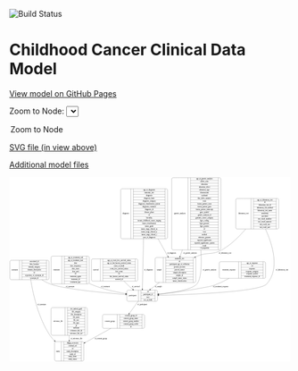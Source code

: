 <link rel='stylesheet' href="assets/style.css">
<link rel='stylesheet' href="https://unpkg.com/leaflet@1.5.1/dist/leaflet.css" integrity="sha512-xwE/Az9zrjBIphAcBb3F6JVqxf46+CDLwfLMHloNu6KEQCAWi6HcDUbeOfBIptF7tcCzusKFjFw2yuvEpDL9wQ==" crossorigin="">
<script type="text/javascript" src="https://code.jquery.com/jquery-3.2.1.min.js"></script>
<script type="text/javascript"  src="https://unpkg.com/leaflet@1.5.1/dist/leaflet.js"></script>
<script type="text/javascript" src="assets/actions.js"></script>

![Build Status](https://github.com/CBIIT/c3d-model/actions/workflows/model-test-and-deploy.yml/badge.svg)

# Childhood Cancer Clinical Data Model

[View model on GitHub Pages](https://cbiit.github.io/c3d-model/)


Zoom to Node: <select id="node_select">
  <option value="">Zoom to Node</option>
</select>
<div id="model"></div>

<p>
<a href="./model-desc/c3d-model.svg">SVG file (in view above)</a>
<p>
<a href="./model-desc">Additional model files</a>
<div id='graph' style='display:off;'>
<svg width="2333pt" height="1528pt"
 viewBox="0.00 0.00 2332.50 1528.00" xmlns="http://www.w3.org/2000/svg" xmlns:xlink="http://www.w3.org/1999/xlink">
<g id="graph0" class="graph" transform="scale(1 1) rotate(0) translate(4 1524)">
<title>Perl</title>
<polygon fill="#ffffff" stroke="transparent" points="-4,4 -4,-1524 2328.5,-1524 2328.5,4 -4,4"/>
<!-- consent_group -->
<g id="node1" class="node">
<title>consent_group</title>
<path fill="none" stroke="#000000" d="M781,-271C781,-271 1106,-271 1106,-271 1112,-271 1118,-277 1118,-283 1118,-283 1118,-374 1118,-374 1118,-380 1112,-386 1106,-386 1106,-386 781,-386 781,-386 775,-386 769,-380 769,-374 769,-374 769,-283 769,-283 769,-277 775,-271 781,-271"/>
<text text-anchor="middle" x="830" y="-324.8" font-family="Times,serif" font-size="14.00" fill="#000000">consent_group</text>
<polyline fill="none" stroke="#000000" points="891,-271 891,-386 "/>
<text text-anchor="middle" x="901.5" y="-324.8" font-family="Times,serif" font-size="14.00" fill="#000000"> </text>
<polyline fill="none" stroke="#000000" points="912,-271 912,-386 "/>
<text text-anchor="middle" x="1004.5" y="-370.8" font-family="Times,serif" font-size="14.00" fill="#000000">consent_group_id</text>
<polyline fill="none" stroke="#000000" points="912,-363 1097,-363 "/>
<text text-anchor="middle" x="1004.5" y="-347.8" font-family="Times,serif" font-size="14.00" fill="#000000">consent_group_name</text>
<polyline fill="none" stroke="#000000" points="912,-340 1097,-340 "/>
<text text-anchor="middle" x="1004.5" y="-324.8" font-family="Times,serif" font-size="14.00" fill="#000000">consent_group_number</text>
<polyline fill="none" stroke="#000000" points="912,-317 1097,-317 "/>
<text text-anchor="middle" x="1004.5" y="-301.8" font-family="Times,serif" font-size="14.00" fill="#000000">consent_group_suffix</text>
<polyline fill="none" stroke="#000000" points="912,-294 1097,-294 "/>
<text text-anchor="middle" x="1004.5" y="-278.8" font-family="Times,serif" font-size="14.00" fill="#000000">id</text>
<polyline fill="none" stroke="#000000" points="1097,-271 1097,-386 "/>
<text text-anchor="middle" x="1107.5" y="-324.8" font-family="Times,serif" font-size="14.00" fill="#000000"> </text>
</g>
<!-- study -->
<g id="node9" class="node">
<title>study</title>
<path fill="none" stroke="#000000" d="M383,-.5C383,-.5 602,-.5 602,-.5 608,-.5 614,-6.5 614,-12.5 614,-12.5 614,-149.5 614,-149.5 614,-155.5 608,-161.5 602,-161.5 602,-161.5 383,-161.5 383,-161.5 377,-161.5 371,-155.5 371,-149.5 371,-149.5 371,-12.5 371,-12.5 371,-6.5 377,-.5 383,-.5"/>
<text text-anchor="middle" x="399" y="-77.3" font-family="Times,serif" font-size="14.00" fill="#000000">study</text>
<polyline fill="none" stroke="#000000" points="427,-.5 427,-161.5 "/>
<text text-anchor="middle" x="437.5" y="-77.3" font-family="Times,serif" font-size="14.00" fill="#000000"> </text>
<polyline fill="none" stroke="#000000" points="448,-.5 448,-161.5 "/>
<text text-anchor="middle" x="520.5" y="-146.3" font-family="Times,serif" font-size="14.00" fill="#000000">dbgap_accession</text>
<polyline fill="none" stroke="#000000" points="448,-138.5 593,-138.5 "/>
<text text-anchor="middle" x="520.5" y="-123.3" font-family="Times,serif" font-size="14.00" fill="#000000">external_url</text>
<polyline fill="none" stroke="#000000" points="448,-115.5 593,-115.5 "/>
<text text-anchor="middle" x="520.5" y="-100.3" font-family="Times,serif" font-size="14.00" fill="#000000">id</text>
<polyline fill="none" stroke="#000000" points="448,-92.5 593,-92.5 "/>
<text text-anchor="middle" x="520.5" y="-77.3" font-family="Times,serif" font-size="14.00" fill="#000000">study_description</text>
<polyline fill="none" stroke="#000000" points="448,-69.5 593,-69.5 "/>
<text text-anchor="middle" x="520.5" y="-54.3" font-family="Times,serif" font-size="14.00" fill="#000000">study_id</text>
<polyline fill="none" stroke="#000000" points="448,-46.5 593,-46.5 "/>
<text text-anchor="middle" x="520.5" y="-31.3" font-family="Times,serif" font-size="14.00" fill="#000000">study_name</text>
<polyline fill="none" stroke="#000000" points="448,-23.5 593,-23.5 "/>
<text text-anchor="middle" x="520.5" y="-8.3" font-family="Times,serif" font-size="14.00" fill="#000000">study_status</text>
<polyline fill="none" stroke="#000000" points="593,-.5 593,-161.5 "/>
<text text-anchor="middle" x="603.5" y="-77.3" font-family="Times,serif" font-size="14.00" fill="#000000"> </text>
</g>
<!-- consent_group&#45;&gt;study -->
<g id="edge6" class="edge">
<title>consent_group&#45;&gt;study</title>
<path fill="none" stroke="#000000" d="M838.614,-270.9406C774.4788,-235.7445 691.899,-190.4263 623.4881,-152.8837"/>
<polygon fill="#000000" stroke="#000000" points="624.8128,-149.6183 614.3622,-147.8756 621.445,-155.755 624.8128,-149.6183"/>
<text text-anchor="middle" x="755" y="-183.8" font-family="Times,serif" font-size="14.00" fill="#000000">of_consent_group</text>
</g>
<!-- reference_file -->
<g id="node2" class="node">
<title>reference_file</title>
<path fill="none" stroke="#000000" d="M354,-213.5C354,-213.5 631,-213.5 631,-213.5 637,-213.5 643,-219.5 643,-225.5 643,-225.5 643,-431.5 643,-431.5 643,-437.5 637,-443.5 631,-443.5 631,-443.5 354,-443.5 354,-443.5 348,-443.5 342,-437.5 342,-431.5 342,-431.5 342,-225.5 342,-225.5 342,-219.5 348,-213.5 354,-213.5"/>
<text text-anchor="middle" x="400" y="-324.8" font-family="Times,serif" font-size="14.00" fill="#000000">reference_file</text>
<polyline fill="none" stroke="#000000" points="458,-213.5 458,-443.5 "/>
<text text-anchor="middle" x="468.5" y="-324.8" font-family="Times,serif" font-size="14.00" fill="#000000"> </text>
<polyline fill="none" stroke="#000000" points="479,-213.5 479,-443.5 "/>
<text text-anchor="middle" x="550.5" y="-428.3" font-family="Times,serif" font-size="14.00" fill="#000000">dcf_indexd_guid</text>
<polyline fill="none" stroke="#000000" points="479,-420.5 622,-420.5 "/>
<text text-anchor="middle" x="550.5" y="-405.3" font-family="Times,serif" font-size="14.00" fill="#000000">file_category</text>
<polyline fill="none" stroke="#000000" points="479,-397.5 622,-397.5 "/>
<text text-anchor="middle" x="550.5" y="-382.3" font-family="Times,serif" font-size="14.00" fill="#000000">file_description</text>
<polyline fill="none" stroke="#000000" points="479,-374.5 622,-374.5 "/>
<text text-anchor="middle" x="550.5" y="-359.3" font-family="Times,serif" font-size="14.00" fill="#000000">file_name</text>
<polyline fill="none" stroke="#000000" points="479,-351.5 622,-351.5 "/>
<text text-anchor="middle" x="550.5" y="-336.3" font-family="Times,serif" font-size="14.00" fill="#000000">file_size</text>
<polyline fill="none" stroke="#000000" points="479,-328.5 622,-328.5 "/>
<text text-anchor="middle" x="550.5" y="-313.3" font-family="Times,serif" font-size="14.00" fill="#000000">file_type</text>
<polyline fill="none" stroke="#000000" points="479,-305.5 622,-305.5 "/>
<text text-anchor="middle" x="550.5" y="-290.3" font-family="Times,serif" font-size="14.00" fill="#000000">id</text>
<polyline fill="none" stroke="#000000" points="479,-282.5 622,-282.5 "/>
<text text-anchor="middle" x="550.5" y="-267.3" font-family="Times,serif" font-size="14.00" fill="#000000">md5sum</text>
<polyline fill="none" stroke="#000000" points="479,-259.5 622,-259.5 "/>
<text text-anchor="middle" x="550.5" y="-244.3" font-family="Times,serif" font-size="14.00" fill="#000000">reference_file_id</text>
<polyline fill="none" stroke="#000000" points="479,-236.5 622,-236.5 "/>
<text text-anchor="middle" x="550.5" y="-221.3" font-family="Times,serif" font-size="14.00" fill="#000000">reference_file_url</text>
<polyline fill="none" stroke="#000000" points="622,-213.5 622,-443.5 "/>
<text text-anchor="middle" x="632.5" y="-324.8" font-family="Times,serif" font-size="14.00" fill="#000000"> </text>
</g>
<!-- reference_file&#45;&gt;study -->
<g id="edge2" class="edge">
<title>reference_file&#45;&gt;study</title>
<path fill="none" stroke="#000000" d="M492.5,-213.4448C492.5,-199.4621 492.5,-185.3307 492.5,-171.7693"/>
<polygon fill="#000000" stroke="#000000" points="496.0001,-171.5218 492.5,-161.5218 489.0001,-171.5219 496.0001,-171.5218"/>
<text text-anchor="middle" x="553" y="-183.8" font-family="Times,serif" font-size="14.00" fill="#000000">of_reference_file</text>
</g>
<!-- synonym -->
<g id="node3" class="node">
<title>synonym</title>
<path fill="none" stroke="#000000" d="M12,-674C12,-674 313,-674 313,-674 319,-674 325,-680 325,-686 325,-686 325,-823 325,-823 325,-829 319,-835 313,-835 313,-835 12,-835 12,-835 6,-835 0,-829 0,-823 0,-823 0,-686 0,-686 0,-680 6,-674 12,-674"/>
<text text-anchor="middle" x="40" y="-750.8" font-family="Times,serif" font-size="14.00" fill="#000000">synonym</text>
<polyline fill="none" stroke="#000000" points="80,-674 80,-835 "/>
<text text-anchor="middle" x="90.5" y="-750.8" font-family="Times,serif" font-size="14.00" fill="#000000"> </text>
<polyline fill="none" stroke="#000000" points="101,-674 101,-835 "/>
<text text-anchor="middle" x="202.5" y="-819.8" font-family="Times,serif" font-size="14.00" fill="#000000">associated_id</text>
<polyline fill="none" stroke="#000000" points="101,-812 304,-812 "/>
<text text-anchor="middle" x="202.5" y="-796.8" font-family="Times,serif" font-size="14.00" fill="#000000">data_location</text>
<polyline fill="none" stroke="#000000" points="101,-789 304,-789 "/>
<text text-anchor="middle" x="202.5" y="-773.8" font-family="Times,serif" font-size="14.00" fill="#000000">domain_category</text>
<polyline fill="none" stroke="#000000" points="101,-766 304,-766 "/>
<text text-anchor="middle" x="202.5" y="-750.8" font-family="Times,serif" font-size="14.00" fill="#000000">domain_description</text>
<polyline fill="none" stroke="#000000" points="101,-743 304,-743 "/>
<text text-anchor="middle" x="202.5" y="-727.8" font-family="Times,serif" font-size="14.00" fill="#000000">id</text>
<polyline fill="none" stroke="#000000" points="101,-720 304,-720 "/>
<text text-anchor="middle" x="202.5" y="-704.8" font-family="Times,serif" font-size="14.00" fill="#000000">repository_of_synonym_id</text>
<polyline fill="none" stroke="#000000" points="101,-697 304,-697 "/>
<text text-anchor="middle" x="202.5" y="-681.8" font-family="Times,serif" font-size="14.00" fill="#000000">synonym_id</text>
<polyline fill="none" stroke="#000000" points="304,-674 304,-835 "/>
<text text-anchor="middle" x="314.5" y="-750.8" font-family="Times,serif" font-size="14.00" fill="#000000"> </text>
</g>
<!-- participant -->
<g id="node6" class="node">
<title>participant</title>
<path fill="none" stroke="#000000" d="M983,-495.5C983,-495.5 1214,-495.5 1214,-495.5 1220,-495.5 1226,-501.5 1226,-507.5 1226,-507.5 1226,-575.5 1226,-575.5 1226,-581.5 1220,-587.5 1214,-587.5 1214,-587.5 983,-587.5 983,-587.5 977,-587.5 971,-581.5 971,-575.5 971,-575.5 971,-507.5 971,-507.5 971,-501.5 977,-495.5 983,-495.5"/>
<text text-anchor="middle" x="1019" y="-537.8" font-family="Times,serif" font-size="14.00" fill="#000000">participant</text>
<polyline fill="none" stroke="#000000" points="1067,-495.5 1067,-587.5 "/>
<text text-anchor="middle" x="1077.5" y="-537.8" font-family="Times,serif" font-size="14.00" fill="#000000"> </text>
<polyline fill="none" stroke="#000000" points="1088,-495.5 1088,-587.5 "/>
<text text-anchor="middle" x="1146.5" y="-572.3" font-family="Times,serif" font-size="14.00" fill="#000000">id</text>
<polyline fill="none" stroke="#000000" points="1088,-564.5 1205,-564.5 "/>
<text text-anchor="middle" x="1146.5" y="-549.3" font-family="Times,serif" font-size="14.00" fill="#000000">participant_id</text>
<polyline fill="none" stroke="#000000" points="1088,-541.5 1205,-541.5 "/>
<text text-anchor="middle" x="1146.5" y="-526.3" font-family="Times,serif" font-size="14.00" fill="#000000">race</text>
<polyline fill="none" stroke="#000000" points="1088,-518.5 1205,-518.5 "/>
<text text-anchor="middle" x="1146.5" y="-503.3" font-family="Times,serif" font-size="14.00" fill="#000000">sex_at_birth</text>
<polyline fill="none" stroke="#000000" points="1205,-495.5 1205,-587.5 "/>
<text text-anchor="middle" x="1215.5" y="-537.8" font-family="Times,serif" font-size="14.00" fill="#000000"> </text>
</g>
<!-- synonym&#45;&gt;participant -->
<g id="edge7" class="edge">
<title>synonym&#45;&gt;participant</title>
<path fill="none" stroke="#000000" d="M265.4368,-673.8967C286.9497,-660.3064 310.2013,-647.7806 333.5,-639 445.1975,-596.9045 772.4296,-566.1485 960.758,-551.3579"/>
<polygon fill="#000000" stroke="#000000" points="961.0344,-554.847 970.7316,-550.5793 960.4895,-547.8683 961.0344,-554.847"/>
<text text-anchor="middle" x="500" y="-609.8" font-family="Times,serif" font-size="14.00" fill="#000000">of_synonym</text>
</g>
<!-- synonym&#45;&gt;study -->
<g id="edge8" class="edge">
<title>synonym&#45;&gt;study</title>
<path fill="none" stroke="#000000" d="M173.0961,-673.901C190.8653,-562.2977 234.8161,-358.0771 332.5,-213 343.1189,-197.2292 356.1631,-182.349 370.1808,-168.6628"/>
<polygon fill="#000000" stroke="#000000" points="372.7566,-171.0433 377.5921,-161.6162 367.9332,-165.9702 372.7566,-171.0433"/>
<text text-anchor="middle" x="263" y="-465.8" font-family="Times,serif" font-size="14.00" fill="#000000">of_synonym</text>
</g>
<!-- sample -->
<g id="node4" class="node">
<title>sample</title>
<path fill="none" stroke="#000000" d="M1217.5,-651C1217.5,-651 1531.5,-651 1531.5,-651 1537.5,-651 1543.5,-657 1543.5,-663 1543.5,-663 1543.5,-846 1543.5,-846 1543.5,-852 1537.5,-858 1531.5,-858 1531.5,-858 1217.5,-858 1217.5,-858 1211.5,-858 1205.5,-852 1205.5,-846 1205.5,-846 1205.5,-663 1205.5,-663 1205.5,-657 1211.5,-651 1217.5,-651"/>
<text text-anchor="middle" x="1239.5" y="-750.8" font-family="Times,serif" font-size="14.00" fill="#000000">sample</text>
<polyline fill="none" stroke="#000000" points="1273.5,-651 1273.5,-858 "/>
<text text-anchor="middle" x="1284" y="-750.8" font-family="Times,serif" font-size="14.00" fill="#000000"> </text>
<polyline fill="none" stroke="#000000" points="1294.5,-651 1294.5,-858 "/>
<text text-anchor="middle" x="1408.5" y="-842.8" font-family="Times,serif" font-size="14.00" fill="#000000">anatomic_site</text>
<polyline fill="none" stroke="#000000" points="1294.5,-835 1522.5,-835 "/>
<text text-anchor="middle" x="1408.5" y="-819.8" font-family="Times,serif" font-size="14.00" fill="#000000">id</text>
<polyline fill="none" stroke="#000000" points="1294.5,-812 1522.5,-812 "/>
<text text-anchor="middle" x="1408.5" y="-796.8" font-family="Times,serif" font-size="14.00" fill="#000000">participant_age_at_collection</text>
<polyline fill="none" stroke="#000000" points="1294.5,-789 1522.5,-789 "/>
<text text-anchor="middle" x="1408.5" y="-773.8" font-family="Times,serif" font-size="14.00" fill="#000000">percent_necrosis</text>
<polyline fill="none" stroke="#000000" points="1294.5,-766 1522.5,-766 "/>
<text text-anchor="middle" x="1408.5" y="-750.8" font-family="Times,serif" font-size="14.00" fill="#000000">percent_tumor</text>
<polyline fill="none" stroke="#000000" points="1294.5,-743 1522.5,-743 "/>
<text text-anchor="middle" x="1408.5" y="-727.8" font-family="Times,serif" font-size="14.00" fill="#000000">sample_description</text>
<polyline fill="none" stroke="#000000" points="1294.5,-720 1522.5,-720 "/>
<text text-anchor="middle" x="1408.5" y="-704.8" font-family="Times,serif" font-size="14.00" fill="#000000">sample_id</text>
<polyline fill="none" stroke="#000000" points="1294.5,-697 1522.5,-697 "/>
<text text-anchor="middle" x="1408.5" y="-681.8" font-family="Times,serif" font-size="14.00" fill="#000000">sample_tumor_status</text>
<polyline fill="none" stroke="#000000" points="1294.5,-674 1522.5,-674 "/>
<text text-anchor="middle" x="1408.5" y="-658.8" font-family="Times,serif" font-size="14.00" fill="#000000">tumor_classification</text>
<polyline fill="none" stroke="#000000" points="1522.5,-651 1522.5,-858 "/>
<text text-anchor="middle" x="1533" y="-750.8" font-family="Times,serif" font-size="14.00" fill="#000000"> </text>
</g>
<!-- sample&#45;&gt;participant -->
<g id="edge15" class="edge">
<title>sample&#45;&gt;participant</title>
<path fill="none" stroke="#000000" d="M1240.1383,-650.8078C1214.4978,-631.02 1188.6897,-611.1029 1166.2579,-593.7914"/>
<polygon fill="#000000" stroke="#000000" points="1168.2079,-590.8752 1158.1529,-587.5365 1163.9312,-596.4169 1168.2079,-590.8752"/>
<text text-anchor="middle" x="1233" y="-609.8" font-family="Times,serif" font-size="14.00" fill="#000000">of_sample</text>
</g>
<!-- treatment -->
<g id="node5" class="node">
<title>treatment</title>
<path fill="none" stroke="#000000" d="M354.5,-639.5C354.5,-639.5 646.5,-639.5 646.5,-639.5 652.5,-639.5 658.5,-645.5 658.5,-651.5 658.5,-651.5 658.5,-857.5 658.5,-857.5 658.5,-863.5 652.5,-869.5 646.5,-869.5 646.5,-869.5 354.5,-869.5 354.5,-869.5 348.5,-869.5 342.5,-863.5 342.5,-857.5 342.5,-857.5 342.5,-651.5 342.5,-651.5 342.5,-645.5 348.5,-639.5 354.5,-639.5"/>
<text text-anchor="middle" x="387" y="-750.8" font-family="Times,serif" font-size="14.00" fill="#000000">treatment</text>
<polyline fill="none" stroke="#000000" points="431.5,-639.5 431.5,-869.5 "/>
<text text-anchor="middle" x="442" y="-750.8" font-family="Times,serif" font-size="14.00" fill="#000000"> </text>
<polyline fill="none" stroke="#000000" points="452.5,-639.5 452.5,-869.5 "/>
<text text-anchor="middle" x="545" y="-854.3" font-family="Times,serif" font-size="14.00" fill="#000000">age_at_treatment_end</text>
<polyline fill="none" stroke="#000000" points="452.5,-846.5 637.5,-846.5 "/>
<text text-anchor="middle" x="545" y="-831.3" font-family="Times,serif" font-size="14.00" fill="#000000">age_at_treatment_start</text>
<polyline fill="none" stroke="#000000" points="452.5,-823.5 637.5,-823.5 "/>
<text text-anchor="middle" x="545" y="-808.3" font-family="Times,serif" font-size="14.00" fill="#000000">dose</text>
<polyline fill="none" stroke="#000000" points="452.5,-800.5 637.5,-800.5 "/>
<text text-anchor="middle" x="545" y="-785.3" font-family="Times,serif" font-size="14.00" fill="#000000">dose_frequency</text>
<polyline fill="none" stroke="#000000" points="452.5,-777.5 637.5,-777.5 "/>
<text text-anchor="middle" x="545" y="-762.3" font-family="Times,serif" font-size="14.00" fill="#000000">dose_route</text>
<polyline fill="none" stroke="#000000" points="452.5,-754.5 637.5,-754.5 "/>
<text text-anchor="middle" x="545" y="-739.3" font-family="Times,serif" font-size="14.00" fill="#000000">dose_unit</text>
<polyline fill="none" stroke="#000000" points="452.5,-731.5 637.5,-731.5 "/>
<text text-anchor="middle" x="545" y="-716.3" font-family="Times,serif" font-size="14.00" fill="#000000">id</text>
<polyline fill="none" stroke="#000000" points="452.5,-708.5 637.5,-708.5 "/>
<text text-anchor="middle" x="545" y="-693.3" font-family="Times,serif" font-size="14.00" fill="#000000">treatment_agent</text>
<polyline fill="none" stroke="#000000" points="452.5,-685.5 637.5,-685.5 "/>
<text text-anchor="middle" x="545" y="-670.3" font-family="Times,serif" font-size="14.00" fill="#000000">treatment_id</text>
<polyline fill="none" stroke="#000000" points="452.5,-662.5 637.5,-662.5 "/>
<text text-anchor="middle" x="545" y="-647.3" font-family="Times,serif" font-size="14.00" fill="#000000">treatment_type</text>
<polyline fill="none" stroke="#000000" points="637.5,-639.5 637.5,-869.5 "/>
<text text-anchor="middle" x="648" y="-750.8" font-family="Times,serif" font-size="14.00" fill="#000000"> </text>
</g>
<!-- treatment&#45;&gt;participant -->
<g id="edge10" class="edge">
<title>treatment&#45;&gt;participant</title>
<path fill="none" stroke="#000000" d="M658.7825,-642.9808C661.688,-641.6043 664.5951,-640.2756 667.5,-639 761.1762,-597.8642 874.2169,-573.1276 961.025,-558.8676"/>
<polygon fill="#000000" stroke="#000000" points="961.6285,-562.3155 970.9421,-557.2652 960.5119,-555.4052 961.6285,-562.3155"/>
<text text-anchor="middle" x="793.5" y="-609.8" font-family="Times,serif" font-size="14.00" fill="#000000">of_treatment</text>
</g>
<!-- participant&#45;&gt;consent_group -->
<g id="edge3" class="edge">
<title>participant&#45;&gt;consent_group</title>
<path fill="none" stroke="#000000" d="M1064.8673,-495.2822C1043.3622,-465.73 1015.1377,-426.9441 991.3193,-394.213"/>
<polygon fill="#000000" stroke="#000000" points="994.0795,-392.0576 985.3654,-386.0312 988.4194,-396.1764 994.0795,-392.0576"/>
<text text-anchor="middle" x="1099" y="-465.8" font-family="Times,serif" font-size="14.00" fill="#000000">of_participant</text>
</g>
<!-- survival -->
<g id="node7" class="node">
<title>survival</title>
<path fill="none" stroke="#000000" d="M689,-662.5C689,-662.5 1050,-662.5 1050,-662.5 1056,-662.5 1062,-668.5 1062,-674.5 1062,-674.5 1062,-834.5 1062,-834.5 1062,-840.5 1056,-846.5 1050,-846.5 1050,-846.5 689,-846.5 689,-846.5 683,-846.5 677,-840.5 677,-834.5 677,-834.5 677,-674.5 677,-674.5 677,-668.5 683,-662.5 689,-662.5"/>
<text text-anchor="middle" x="714" y="-750.8" font-family="Times,serif" font-size="14.00" fill="#000000">survival</text>
<polyline fill="none" stroke="#000000" points="751,-662.5 751,-846.5 "/>
<text text-anchor="middle" x="761.5" y="-750.8" font-family="Times,serif" font-size="14.00" fill="#000000"> </text>
<polyline fill="none" stroke="#000000" points="772,-662.5 772,-846.5 "/>
<text text-anchor="middle" x="906.5" y="-831.3" font-family="Times,serif" font-size="14.00" fill="#000000">age_at_event_free_survival_status</text>
<polyline fill="none" stroke="#000000" points="772,-823.5 1041,-823.5 "/>
<text text-anchor="middle" x="906.5" y="-808.3" font-family="Times,serif" font-size="14.00" fill="#000000">age_at_last_known_survival_status</text>
<polyline fill="none" stroke="#000000" points="772,-800.5 1041,-800.5 "/>
<text text-anchor="middle" x="906.5" y="-785.3" font-family="Times,serif" font-size="14.00" fill="#000000">cause_of_death</text>
<polyline fill="none" stroke="#000000" points="772,-777.5 1041,-777.5 "/>
<text text-anchor="middle" x="906.5" y="-762.3" font-family="Times,serif" font-size="14.00" fill="#000000">event_free_survival_status</text>
<polyline fill="none" stroke="#000000" points="772,-754.5 1041,-754.5 "/>
<text text-anchor="middle" x="906.5" y="-739.3" font-family="Times,serif" font-size="14.00" fill="#000000">first_event</text>
<polyline fill="none" stroke="#000000" points="772,-731.5 1041,-731.5 "/>
<text text-anchor="middle" x="906.5" y="-716.3" font-family="Times,serif" font-size="14.00" fill="#000000">id</text>
<polyline fill="none" stroke="#000000" points="772,-708.5 1041,-708.5 "/>
<text text-anchor="middle" x="906.5" y="-693.3" font-family="Times,serif" font-size="14.00" fill="#000000">last_known_survival_status</text>
<polyline fill="none" stroke="#000000" points="772,-685.5 1041,-685.5 "/>
<text text-anchor="middle" x="906.5" y="-670.3" font-family="Times,serif" font-size="14.00" fill="#000000">survival_id</text>
<polyline fill="none" stroke="#000000" points="1041,-662.5 1041,-846.5 "/>
<text text-anchor="middle" x="1051.5" y="-750.8" font-family="Times,serif" font-size="14.00" fill="#000000"> </text>
</g>
<!-- survival&#45;&gt;participant -->
<g id="edge9" class="edge">
<title>survival&#45;&gt;participant</title>
<path fill="none" stroke="#000000" d="M948.0674,-662.2431C966.1651,-642.8681 985.8825,-623.1313 1005.5,-606 1010.162,-601.9288 1015.0848,-597.883 1020.1336,-593.9179"/>
<polygon fill="#000000" stroke="#000000" points="1022.3517,-596.6276 1028.1518,-587.7614 1018.0886,-591.0754 1022.3517,-596.6276"/>
<text text-anchor="middle" x="1045" y="-609.8" font-family="Times,serif" font-size="14.00" fill="#000000">of_survival</text>
</g>
<!-- laboratory_test -->
<g id="node8" class="node">
<title>laboratory_test</title>
<path fill="none" stroke="#000000" d="M1887.5,-1094C1887.5,-1094 2219.5,-1094 2219.5,-1094 2225.5,-1094 2231.5,-1100 2231.5,-1106 2231.5,-1106 2231.5,-1335 2231.5,-1335 2231.5,-1341 2225.5,-1347 2219.5,-1347 2219.5,-1347 1887.5,-1347 1887.5,-1347 1881.5,-1347 1875.5,-1341 1875.5,-1335 1875.5,-1335 1875.5,-1106 1875.5,-1106 1875.5,-1100 1881.5,-1094 1887.5,-1094"/>
<text text-anchor="middle" x="1938.5" y="-1216.8" font-family="Times,serif" font-size="14.00" fill="#000000">laboratory_test</text>
<polyline fill="none" stroke="#000000" points="2001.5,-1094 2001.5,-1347 "/>
<text text-anchor="middle" x="2012" y="-1216.8" font-family="Times,serif" font-size="14.00" fill="#000000"> </text>
<polyline fill="none" stroke="#000000" points="2022.5,-1094 2022.5,-1347 "/>
<text text-anchor="middle" x="2116.5" y="-1331.8" font-family="Times,serif" font-size="14.00" fill="#000000">age_at_laboratory_test</text>
<polyline fill="none" stroke="#000000" points="2022.5,-1324 2210.5,-1324 "/>
<text text-anchor="middle" x="2116.5" y="-1308.8" font-family="Times,serif" font-size="14.00" fill="#000000">id</text>
<polyline fill="none" stroke="#000000" points="2022.5,-1301 2210.5,-1301 "/>
<text text-anchor="middle" x="2116.5" y="-1285.8" font-family="Times,serif" font-size="14.00" fill="#000000">laboratory_test_id</text>
<polyline fill="none" stroke="#000000" points="2022.5,-1278 2210.5,-1278 "/>
<text text-anchor="middle" x="2116.5" y="-1262.8" font-family="Times,serif" font-size="14.00" fill="#000000">laboratory_test_method</text>
<polyline fill="none" stroke="#000000" points="2022.5,-1255 2210.5,-1255 "/>
<text text-anchor="middle" x="2116.5" y="-1239.8" font-family="Times,serif" font-size="14.00" fill="#000000">laboratory_test_name</text>
<polyline fill="none" stroke="#000000" points="2022.5,-1232 2210.5,-1232 "/>
<text text-anchor="middle" x="2116.5" y="-1216.8" font-family="Times,serif" font-size="14.00" fill="#000000">sensitivity</text>
<polyline fill="none" stroke="#000000" points="2022.5,-1209 2210.5,-1209 "/>
<text text-anchor="middle" x="2116.5" y="-1193.8" font-family="Times,serif" font-size="14.00" fill="#000000">specimen</text>
<polyline fill="none" stroke="#000000" points="2022.5,-1186 2210.5,-1186 "/>
<text text-anchor="middle" x="2116.5" y="-1170.8" font-family="Times,serif" font-size="14.00" fill="#000000">test_result_modifier</text>
<polyline fill="none" stroke="#000000" points="2022.5,-1163 2210.5,-1163 "/>
<text text-anchor="middle" x="2116.5" y="-1147.8" font-family="Times,serif" font-size="14.00" fill="#000000">test_result_numeric</text>
<polyline fill="none" stroke="#000000" points="2022.5,-1140 2210.5,-1140 "/>
<text text-anchor="middle" x="2116.5" y="-1124.8" font-family="Times,serif" font-size="14.00" fill="#000000">test_result_text</text>
<polyline fill="none" stroke="#000000" points="2022.5,-1117 2210.5,-1117 "/>
<text text-anchor="middle" x="2116.5" y="-1101.8" font-family="Times,serif" font-size="14.00" fill="#000000">test_result_unit</text>
<polyline fill="none" stroke="#000000" points="2210.5,-1094 2210.5,-1347 "/>
<text text-anchor="middle" x="2221" y="-1216.8" font-family="Times,serif" font-size="14.00" fill="#000000"> </text>
</g>
<!-- laboratory_test&#45;&gt;sample -->
<g id="edge4" class="edge">
<title>laboratory_test&#45;&gt;sample</title>
<path fill="none" stroke="#000000" d="M1957.6994,-1093.91C1905.5953,-1033.2773 1836.3542,-964.5575 1760.5,-921 1679.8283,-874.6762 1643.016,-906.6174 1557.5,-870 1552.0241,-867.6552 1546.5244,-865.1579 1541.0251,-862.5358"/>
<polygon fill="#000000" stroke="#000000" points="1542.2953,-859.2608 1531.7745,-858.0102 1539.2191,-865.5487 1542.2953,-859.2608"/>
<text text-anchor="middle" x="1786" y="-891.8" font-family="Times,serif" font-size="14.00" fill="#000000">of_laboratory_test</text>
</g>
<!-- laboratory_test&#45;&gt;participant -->
<g id="edge5" class="edge">
<title>laboratory_test&#45;&gt;participant</title>
<path fill="none" stroke="#000000" d="M2121.5853,-1093.8374C2181.2896,-963.4447 2242.8687,-762.4035 2132.5,-639 2073.8663,-573.4415 1503.9532,-551.1784 1236.1874,-544.2969"/>
<polygon fill="#000000" stroke="#000000" points="1236.0952,-540.7935 1226.0097,-544.039 1235.9178,-547.7913 1236.0952,-540.7935"/>
<text text-anchor="middle" x="2259" y="-750.8" font-family="Times,serif" font-size="14.00" fill="#000000">of_laboratory_test</text>
</g>
<!-- diagnosis -->
<g id="node10" class="node">
<title>diagnosis</title>
<path fill="none" stroke="#000000" d="M932,-1013.5C932,-1013.5 1297,-1013.5 1297,-1013.5 1303,-1013.5 1309,-1019.5 1309,-1025.5 1309,-1025.5 1309,-1415.5 1309,-1415.5 1309,-1421.5 1303,-1427.5 1297,-1427.5 1297,-1427.5 932,-1427.5 932,-1427.5 926,-1427.5 920,-1421.5 920,-1415.5 920,-1415.5 920,-1025.5 920,-1025.5 920,-1019.5 926,-1013.5 932,-1013.5"/>
<text text-anchor="middle" x="962" y="-1216.8" font-family="Times,serif" font-size="14.00" fill="#000000">diagnosis</text>
<polyline fill="none" stroke="#000000" points="1004,-1013.5 1004,-1427.5 "/>
<text text-anchor="middle" x="1014.5" y="-1216.8" font-family="Times,serif" font-size="14.00" fill="#000000"> </text>
<polyline fill="none" stroke="#000000" points="1025,-1013.5 1025,-1427.5 "/>
<text text-anchor="middle" x="1156.5" y="-1412.3" font-family="Times,serif" font-size="14.00" fill="#000000">age_at_diagnosis</text>
<polyline fill="none" stroke="#000000" points="1025,-1404.5 1288,-1404.5 "/>
<text text-anchor="middle" x="1156.5" y="-1389.3" font-family="Times,serif" font-size="14.00" fill="#000000">anatomic_site</text>
<polyline fill="none" stroke="#000000" points="1025,-1381.5 1288,-1381.5 "/>
<text text-anchor="middle" x="1156.5" y="-1366.3" font-family="Times,serif" font-size="14.00" fill="#000000">diagnosis</text>
<polyline fill="none" stroke="#000000" points="1025,-1358.5 1288,-1358.5 "/>
<text text-anchor="middle" x="1156.5" y="-1343.3" font-family="Times,serif" font-size="14.00" fill="#000000">diagnosis_basis</text>
<polyline fill="none" stroke="#000000" points="1025,-1335.5 1288,-1335.5 "/>
<text text-anchor="middle" x="1156.5" y="-1320.3" font-family="Times,serif" font-size="14.00" fill="#000000">diagnosis_category</text>
<polyline fill="none" stroke="#000000" points="1025,-1312.5 1288,-1312.5 "/>
<text text-anchor="middle" x="1156.5" y="-1297.3" font-family="Times,serif" font-size="14.00" fill="#000000">diagnosis_classification_system</text>
<polyline fill="none" stroke="#000000" points="1025,-1289.5 1288,-1289.5 "/>
<text text-anchor="middle" x="1156.5" y="-1274.3" font-family="Times,serif" font-size="14.00" fill="#000000">diagnosis_comment</text>
<polyline fill="none" stroke="#000000" points="1025,-1266.5 1288,-1266.5 "/>
<text text-anchor="middle" x="1156.5" y="-1251.3" font-family="Times,serif" font-size="14.00" fill="#000000">diagnosis_id</text>
<polyline fill="none" stroke="#000000" points="1025,-1243.5 1288,-1243.5 "/>
<text text-anchor="middle" x="1156.5" y="-1228.3" font-family="Times,serif" font-size="14.00" fill="#000000">disease_phase</text>
<polyline fill="none" stroke="#000000" points="1025,-1220.5 1288,-1220.5 "/>
<text text-anchor="middle" x="1156.5" y="-1205.3" font-family="Times,serif" font-size="14.00" fill="#000000">id</text>
<polyline fill="none" stroke="#000000" points="1025,-1197.5 1288,-1197.5 "/>
<text text-anchor="middle" x="1156.5" y="-1182.3" font-family="Times,serif" font-size="14.00" fill="#000000">laterality</text>
<polyline fill="none" stroke="#000000" points="1025,-1174.5 1288,-1174.5 "/>
<text text-anchor="middle" x="1156.5" y="-1159.3" font-family="Times,serif" font-size="14.00" fill="#000000">toronto_childhood_cancer_staging</text>
<polyline fill="none" stroke="#000000" points="1025,-1151.5 1288,-1151.5 "/>
<text text-anchor="middle" x="1156.5" y="-1136.3" font-family="Times,serif" font-size="14.00" fill="#000000">tumor_classification</text>
<polyline fill="none" stroke="#000000" points="1025,-1128.5 1288,-1128.5 "/>
<text text-anchor="middle" x="1156.5" y="-1113.3" font-family="Times,serif" font-size="14.00" fill="#000000">tumor_grade</text>
<polyline fill="none" stroke="#000000" points="1025,-1105.5 1288,-1105.5 "/>
<text text-anchor="middle" x="1156.5" y="-1090.3" font-family="Times,serif" font-size="14.00" fill="#000000">tumor_stage_clinical_m</text>
<polyline fill="none" stroke="#000000" points="1025,-1082.5 1288,-1082.5 "/>
<text text-anchor="middle" x="1156.5" y="-1067.3" font-family="Times,serif" font-size="14.00" fill="#000000">tumor_stage_clinical_n</text>
<polyline fill="none" stroke="#000000" points="1025,-1059.5 1288,-1059.5 "/>
<text text-anchor="middle" x="1156.5" y="-1044.3" font-family="Times,serif" font-size="14.00" fill="#000000">tumor_stage_clinical_t</text>
<polyline fill="none" stroke="#000000" points="1025,-1036.5 1288,-1036.5 "/>
<text text-anchor="middle" x="1156.5" y="-1021.3" font-family="Times,serif" font-size="14.00" fill="#000000">year_of_diagnosis</text>
<polyline fill="none" stroke="#000000" points="1288,-1013.5 1288,-1427.5 "/>
<text text-anchor="middle" x="1298.5" y="-1216.8" font-family="Times,serif" font-size="14.00" fill="#000000"> </text>
</g>
<!-- diagnosis&#45;&gt;sample -->
<g id="edge13" class="edge">
<title>diagnosis&#45;&gt;sample</title>
<path fill="none" stroke="#000000" d="M1230.0539,-1013.3918C1258.095,-963.1335 1287.0439,-911.2482 1311.5948,-867.2456"/>
<polygon fill="#000000" stroke="#000000" points="1314.7887,-868.7045 1316.6046,-858.2664 1308.6757,-865.2938 1314.7887,-868.7045"/>
<text text-anchor="middle" x="1343" y="-891.8" font-family="Times,serif" font-size="14.00" fill="#000000">of_diagnosis</text>
</g>
<!-- diagnosis&#45;&gt;participant -->
<g id="edge14" class="edge">
<title>diagnosis&#45;&gt;participant</title>
<path fill="none" stroke="#000000" d="M1109.6125,-1013.0881C1106.2234,-869.2601 1101.9512,-687.9606 1099.8264,-597.7901"/>
<polygon fill="#000000" stroke="#000000" points="1103.3252,-597.6929 1099.5905,-587.7781 1096.3271,-597.8579 1103.3252,-597.6929"/>
<text text-anchor="middle" x="1151" y="-750.8" font-family="Times,serif" font-size="14.00" fill="#000000">of_diagnosis</text>
</g>
<!-- genetic_analysis -->
<g id="node11" class="node">
<title>genetic_analysis</title>
<path fill="none" stroke="#000000" d="M1355.5,-921.5C1355.5,-921.5 1739.5,-921.5 1739.5,-921.5 1745.5,-921.5 1751.5,-927.5 1751.5,-933.5 1751.5,-933.5 1751.5,-1507.5 1751.5,-1507.5 1751.5,-1513.5 1745.5,-1519.5 1739.5,-1519.5 1739.5,-1519.5 1355.5,-1519.5 1355.5,-1519.5 1349.5,-1519.5 1343.5,-1513.5 1343.5,-1507.5 1343.5,-1507.5 1343.5,-933.5 1343.5,-933.5 1343.5,-927.5 1349.5,-921.5 1355.5,-921.5"/>
<text text-anchor="middle" x="1411" y="-1216.8" font-family="Times,serif" font-size="14.00" fill="#000000">genetic_analysis</text>
<polyline fill="none" stroke="#000000" points="1478.5,-921.5 1478.5,-1519.5 "/>
<text text-anchor="middle" x="1489" y="-1216.8" font-family="Times,serif" font-size="14.00" fill="#000000"> </text>
<polyline fill="none" stroke="#000000" points="1499.5,-921.5 1499.5,-1519.5 "/>
<text text-anchor="middle" x="1615" y="-1504.3" font-family="Times,serif" font-size="14.00" fill="#000000">age_at_genetic_analysis</text>
<polyline fill="none" stroke="#000000" points="1499.5,-1496.5 1730.5,-1496.5 "/>
<text text-anchor="middle" x="1615" y="-1481.3" font-family="Times,serif" font-size="14.00" fill="#000000">allelic_ratio</text>
<polyline fill="none" stroke="#000000" points="1499.5,-1473.5 1730.5,-1473.5 "/>
<text text-anchor="middle" x="1615" y="-1458.3" font-family="Times,serif" font-size="14.00" fill="#000000">alteration</text>
<polyline fill="none" stroke="#000000" points="1499.5,-1450.5 1730.5,-1450.5 "/>
<text text-anchor="middle" x="1615" y="-1435.3" font-family="Times,serif" font-size="14.00" fill="#000000">alteration_effect</text>
<polyline fill="none" stroke="#000000" points="1499.5,-1427.5 1730.5,-1427.5 "/>
<text text-anchor="middle" x="1615" y="-1412.3" font-family="Times,serif" font-size="14.00" fill="#000000">alteration_type</text>
<polyline fill="none" stroke="#000000" points="1499.5,-1404.5 1730.5,-1404.5 "/>
<text text-anchor="middle" x="1615" y="-1389.3" font-family="Times,serif" font-size="14.00" fill="#000000">chromosome</text>
<polyline fill="none" stroke="#000000" points="1499.5,-1381.5 1730.5,-1381.5 "/>
<text text-anchor="middle" x="1615" y="-1366.3" font-family="Times,serif" font-size="14.00" fill="#000000">cytoband</text>
<polyline fill="none" stroke="#000000" points="1499.5,-1358.5 1730.5,-1358.5 "/>
<text text-anchor="middle" x="1615" y="-1343.3" font-family="Times,serif" font-size="14.00" fill="#000000">dna_index_numeric</text>
<polyline fill="none" stroke="#000000" points="1499.5,-1335.5 1730.5,-1335.5 "/>
<text text-anchor="middle" x="1615" y="-1320.3" font-family="Times,serif" font-size="14.00" fill="#000000">exon</text>
<polyline fill="none" stroke="#000000" points="1499.5,-1312.5 1730.5,-1312.5 "/>
<text text-anchor="middle" x="1615" y="-1297.3" font-family="Times,serif" font-size="14.00" fill="#000000">fusion_partner_exon</text>
<polyline fill="none" stroke="#000000" points="1499.5,-1289.5 1730.5,-1289.5 "/>
<text text-anchor="middle" x="1615" y="-1274.3" font-family="Times,serif" font-size="14.00" fill="#000000">fusion_partner_gene</text>
<polyline fill="none" stroke="#000000" points="1499.5,-1266.5 1730.5,-1266.5 "/>
<text text-anchor="middle" x="1615" y="-1251.3" font-family="Times,serif" font-size="14.00" fill="#000000">fusion_partner_transcript</text>
<polyline fill="none" stroke="#000000" points="1499.5,-1243.5 1730.5,-1243.5 "/>
<text text-anchor="middle" x="1615" y="-1228.3" font-family="Times,serif" font-size="14.00" fill="#000000">gene_symbol</text>
<polyline fill="none" stroke="#000000" points="1499.5,-1220.5 1730.5,-1220.5 "/>
<text text-anchor="middle" x="1615" y="-1205.3" font-family="Times,serif" font-size="14.00" fill="#000000">genetic_analysis_id</text>
<polyline fill="none" stroke="#000000" points="1499.5,-1197.5 1730.5,-1197.5 "/>
<text text-anchor="middle" x="1615" y="-1182.3" font-family="Times,serif" font-size="14.00" fill="#000000">genomic_source_category</text>
<polyline fill="none" stroke="#000000" points="1499.5,-1174.5 1730.5,-1174.5 "/>
<text text-anchor="middle" x="1615" y="-1159.3" font-family="Times,serif" font-size="14.00" fill="#000000">hgvs_coding</text>
<polyline fill="none" stroke="#000000" points="1499.5,-1151.5 1730.5,-1151.5 "/>
<text text-anchor="middle" x="1615" y="-1136.3" font-family="Times,serif" font-size="14.00" fill="#000000">hgvs_genome</text>
<polyline fill="none" stroke="#000000" points="1499.5,-1128.5 1730.5,-1128.5 "/>
<text text-anchor="middle" x="1615" y="-1113.3" font-family="Times,serif" font-size="14.00" fill="#000000">hgvs_protein</text>
<polyline fill="none" stroke="#000000" points="1499.5,-1105.5 1730.5,-1105.5 "/>
<text text-anchor="middle" x="1615" y="-1090.3" font-family="Times,serif" font-size="14.00" fill="#000000">id</text>
<polyline fill="none" stroke="#000000" points="1499.5,-1082.5 1730.5,-1082.5 "/>
<text text-anchor="middle" x="1615" y="-1067.3" font-family="Times,serif" font-size="14.00" fill="#000000">iscn</text>
<polyline fill="none" stroke="#000000" points="1499.5,-1059.5 1730.5,-1059.5 "/>
<text text-anchor="middle" x="1615" y="-1044.3" font-family="Times,serif" font-size="14.00" fill="#000000">method</text>
<polyline fill="none" stroke="#000000" points="1499.5,-1036.5 1730.5,-1036.5 "/>
<text text-anchor="middle" x="1615" y="-1021.3" font-family="Times,serif" font-size="14.00" fill="#000000">reference_genome</text>
<polyline fill="none" stroke="#000000" points="1499.5,-1013.5 1730.5,-1013.5 "/>
<text text-anchor="middle" x="1615" y="-998.3" font-family="Times,serif" font-size="14.00" fill="#000000">reported_significance</text>
<polyline fill="none" stroke="#000000" points="1499.5,-990.5 1730.5,-990.5 "/>
<text text-anchor="middle" x="1615" y="-975.3" font-family="Times,serif" font-size="14.00" fill="#000000">reported_significance_system</text>
<polyline fill="none" stroke="#000000" points="1499.5,-967.5 1730.5,-967.5 "/>
<text text-anchor="middle" x="1615" y="-952.3" font-family="Times,serif" font-size="14.00" fill="#000000">result</text>
<polyline fill="none" stroke="#000000" points="1499.5,-944.5 1730.5,-944.5 "/>
<text text-anchor="middle" x="1615" y="-929.3" font-family="Times,serif" font-size="14.00" fill="#000000">+ 6 properties</text>
<polyline fill="none" stroke="#000000" points="1730.5,-921.5 1730.5,-1519.5 "/>
<text text-anchor="middle" x="1741" y="-1216.8" font-family="Times,serif" font-size="14.00" fill="#000000"> </text>
</g>
<!-- genetic_analysis&#45;&gt;sample -->
<g id="edge11" class="edge">
<title>genetic_analysis&#45;&gt;sample</title>
<path fill="none" stroke="#000000" d="M1432.2569,-921.4814C1429.9749,-915.2703 1427.7202,-909.1044 1425.5,-903 1421.3461,-891.5792 1417.0924,-879.6326 1412.8994,-867.6896"/>
<polygon fill="#000000" stroke="#000000" points="1416.1584,-866.406 1409.5529,-858.1225 1409.551,-868.7173 1416.1584,-866.406"/>
<text text-anchor="middle" x="1495.5" y="-891.8" font-family="Times,serif" font-size="14.00" fill="#000000">of_genetic_analysis</text>
</g>
<!-- genetic_analysis&#45;&gt;participant -->
<g id="edge12" class="edge">
<title>genetic_analysis&#45;&gt;participant</title>
<path fill="none" stroke="#000000" d="M1584.938,-921.4876C1592.893,-802.1164 1589.7002,-682.6576 1552.5,-639 1512.0466,-591.5245 1354.6225,-565.8195 1236.4145,-552.9123"/>
<polygon fill="#000000" stroke="#000000" points="1236.4985,-549.4014 1226.1826,-551.8161 1235.7528,-556.3615 1236.4985,-549.4014"/>
<text text-anchor="middle" x="1657.5" y="-750.8" font-family="Times,serif" font-size="14.00" fill="#000000">of_genetic_analysis</text>
</g>
<!-- treatment_response -->
<g id="node12" class="node">
<title>treatment_response</title>
<path fill="none" stroke="#000000" d="M1750,-685.5C1750,-685.5 2111,-685.5 2111,-685.5 2117,-685.5 2123,-691.5 2123,-697.5 2123,-697.5 2123,-811.5 2123,-811.5 2123,-817.5 2117,-823.5 2111,-823.5 2111,-823.5 1750,-823.5 1750,-823.5 1744,-823.5 1738,-817.5 1738,-811.5 1738,-811.5 1738,-697.5 1738,-697.5 1738,-691.5 1744,-685.5 1750,-685.5"/>
<text text-anchor="middle" x="1818.5" y="-750.8" font-family="Times,serif" font-size="14.00" fill="#000000">treatment_response</text>
<polyline fill="none" stroke="#000000" points="1899,-685.5 1899,-823.5 "/>
<text text-anchor="middle" x="1909.5" y="-750.8" font-family="Times,serif" font-size="14.00" fill="#000000"> </text>
<polyline fill="none" stroke="#000000" points="1920,-685.5 1920,-823.5 "/>
<text text-anchor="middle" x="2011" y="-808.3" font-family="Times,serif" font-size="14.00" fill="#000000">age_at_response</text>
<polyline fill="none" stroke="#000000" points="1920,-800.5 2102,-800.5 "/>
<text text-anchor="middle" x="2011" y="-785.3" font-family="Times,serif" font-size="14.00" fill="#000000">id</text>
<polyline fill="none" stroke="#000000" points="1920,-777.5 2102,-777.5 "/>
<text text-anchor="middle" x="2011" y="-762.3" font-family="Times,serif" font-size="14.00" fill="#000000">response</text>
<polyline fill="none" stroke="#000000" points="1920,-754.5 2102,-754.5 "/>
<text text-anchor="middle" x="2011" y="-739.3" font-family="Times,serif" font-size="14.00" fill="#000000">response_category</text>
<polyline fill="none" stroke="#000000" points="1920,-731.5 2102,-731.5 "/>
<text text-anchor="middle" x="2011" y="-716.3" font-family="Times,serif" font-size="14.00" fill="#000000">response_system</text>
<polyline fill="none" stroke="#000000" points="1920,-708.5 2102,-708.5 "/>
<text text-anchor="middle" x="2011" y="-693.3" font-family="Times,serif" font-size="14.00" fill="#000000">treatment_response_id</text>
<polyline fill="none" stroke="#000000" points="2102,-685.5 2102,-823.5 "/>
<text text-anchor="middle" x="2112.5" y="-750.8" font-family="Times,serif" font-size="14.00" fill="#000000"> </text>
</g>
<!-- treatment_response&#45;&gt;participant -->
<g id="edge1" class="edge">
<title>treatment_response&#45;&gt;participant</title>
<path fill="none" stroke="#000000" d="M1819.2313,-685.4565C1788.9461,-668.6122 1755.6185,-651.7827 1723.5,-639 1668.1149,-616.9575 1652.0478,-617.2043 1593.5,-606 1473.6606,-583.0663 1335.9192,-565.8494 1236.2127,-554.9978"/>
<polygon fill="#000000" stroke="#000000" points="1236.395,-551.4972 1226.0768,-553.9023 1235.6428,-558.4566 1236.395,-551.4972"/>
<text text-anchor="middle" x="1750.5" y="-609.8" font-family="Times,serif" font-size="14.00" fill="#000000">of_treatment_response</text>
</g>
</g>
</svg>
</div>
